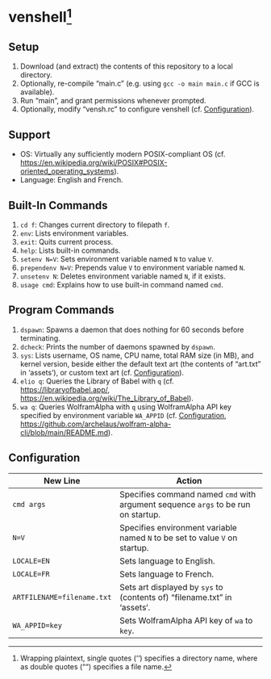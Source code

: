 # venshell[^1]
## Setup
1. Download (and extract) the contents of this repository to a local directory.
2. Optionally, re-compile “main.c” (e.g. using `gcc -o main main.c` if GCC is available).
3. Run “main”, and grant permissions whenever prompted.
4. Optionally, modify “vensh.rc” to configure venshell (cf. [Configuration](#Configuration)).

## Support
- OS: Virtually any sufficiently modern POSIX-compliant OS (cf. https://en.wikipedia.org/wiki/POSIX#POSIX-oriented_operating_systems).
- Language: English and French.

## Built-In Commands
1. `cd f`: Changes current directory to filepath `f`.
2. `env`: Lists environment variables.
3. `exit`: Quits current process.
4. `help`: Lists built-in commands.
5. `setenv N=V`: Sets environment variable named `N` to value `V`.
6. `prependenv N=V`: Prepends value `V` to environment variable named `N`.
7. `unsetenv N`: Deletes environment variable named `N`, if it exists.
8. `usage cmd`: Explains how to use built-in command named `cmd`.

## Program Commands
1. `dspawn`: Spawns a daemon that does nothing for 60 seconds before terminating.
2. `dcheck`: Prints the number of daemons spawned by `dspawn`.
3. `sys`: Lists username, OS name, CPU name, total RAM size (in MB), and kernel version, beside either the default text art (the contents of “art.txt” in ‘assets’), or custom text art (cf. [Configuration](#Configuration)).
4. `elio q`: Queries the Library of Babel with `q` (cf. https://libraryofbabel.app/, https://en.wikipedia.org/wiki/The_Library_of_Babel).
5. `wa q`: Queries WolframAlpha with `q` using WolframAlpha API key specified by environment variable `WA_APPID` (cf. [Configuration](#Configuration), https://github.com/archelaus/wolfram-alpha-cli/blob/main/README.md).

## Configuration
| New Line                   | Action                                                                                |
| -------------------------- | ------------------------------------------------------------------------------------- |
| `cmd args`               | Specifies command named `cmd` with argument sequence `args` to be run on startup. |
| `N=V`                      | Specifies environment variable named `N` to be set to value `V` on startup.        |
| `LOCALE=EN`                | Sets language to English.                                                             |
| `LOCALE=FR`                | Sets language to French.                                                              |
| `ARTFILENAME=filename.txt` | Sets art displayed by `sys` to (contents of) “filename.txt” in ‘assets‘.                   |
| `WA_APPID=key`             | Sets WolframAlpha API key of `wa` to `key`.                                    |

[^1]: Wrapping plaintext, single quotes (‘‘) specifies a directory name, where as double quotes (““) specifies a file name.
